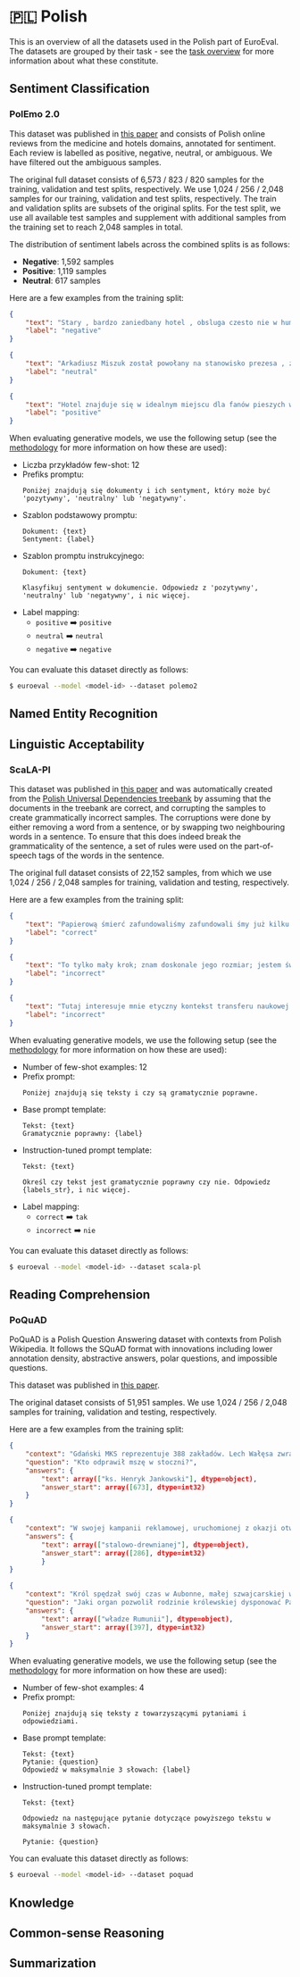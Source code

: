 # 🇵🇱 Polish

This is an overview of all the datasets used in the Polish part of EuroEval. The
datasets are grouped by their task - see the [task overview](/tasks) for more
information about what these constitute.

## Sentiment Classification

### PolEmo 2.0
This dataset was published in [this paper](https://aclanthology.org/K19-1092/) and consists of Polish online reviews from the medicine and hotels domains, annotated for sentiment. Each review is labelled as positive, negative, neutral, or ambiguous. We have filtered out the ambiguous samples.

The original full dataset consists of 6,573 / 823 / 820 samples for the training, validation and test splits, respectively. We use 1,024 / 256 / 2,048 samples for our training, validation and test splits, respectively. The train and validation splits are subsets of the original splits. For the test split, we use all available test samples and supplement with additional samples from the training set to reach 2,048 samples in total.

The distribution of sentiment labels across the combined splits is as follows:
- **Negative**: 1,592 samples
- **Positive**: 1,119 samples
- **Neutral**: 617 samples

Here are a few examples from the training split:

```json
{
    "text": "Stary , bardzo zaniedbany hotel , obsluga czesto nie w humorze nie wykluczajac wlasciciela hotelu . Sniadania malo urozmaicone , powtarzajace sie przez caly tydzien dwa rodzaje byle jakiej wedliny , jednego rodzaju zoltego sera i jajecznicy ze sproszkowanych jajek . Obiadokolacja bardzo pozno 19 . 30 . Dla malych dzieci i zmeczonych narciarzy stanowczo za pozno . Napewno odwiedze Livignio , ale nigdy wiecej hotel Europa .",
    "label": "negative"
}
```
```json
{
    "text": "Arkadiusz Miszuk został powołany na stanowisko prezesa , zaś Dariusz Rutowicz na stanowisko wiceprezesa , giełdowej spółki hotelowej Interferie SA , poinformowała spółka w komunikacie z 16 marca : „ Zarząd spółki Interferie INTERFERIE S . A . w Lubinie , informuje iż Rada Nadzorcza Spółki na posiedzeniu w dniu 16 . 03 . 2012 roku odwołała ze składu Zarządu : 1 ) Pana Adama Milanowskiego , 2 ) Pana Radosława Besztygę . Jednocześnie Zarząd INTERFERIE S . A . w Lubinie , informuje iż w dniu 16 . 03 . 2012 roku Rada Nadzorcza Spółki powołała w skład Zarządu : 1 ) Pana Arkadiusza Miszuka - na stanowisko Prezesa Zarządu , 2 ) Pana Dariusza Rutowicza - na stanowisko Wiceprezesa Zarządu .",
    "label": "neutral"
}
```
```json
{
    "text": "Hotel znajduje się w idealnym miejscu dla fanów pieszych wycieczek . Z dala od zgiełku Krupówek - blisko szlaków wychodzących w góry . Pokoje przestronne i czyste . Obsługa bardzo miła . Basen jest aczkolwiek swoim urokiem nie zachwyca . Bardzo bogate i smaczne śniadania . Również jedzenie w restauracji jest naprawdę godne polecenia . Byli śmy gośćmi hotelu już dwa razy za równo jako para jaki i rodzina z dziećmi i za każdym razem byli śmy zadowoleni .",
    "label": "positive"
}
```

When evaluating generative models, we use the following setup (see the
[methodology](/methodology) for more information on how these are used):

- Liczba przykładów few-shot: 12
- Prefiks promptu:
  ```
  Poniżej znajdują się dokumenty i ich sentyment, który może być 'pozytywny', 'neutralny' lub 'negatywny'.
  ```
- Szablon podstawowy promptu:
  ```
  Dokument: {text}
  Sentyment: {label}
  ```
- Szablon promptu instrukcyjnego:
  ```
  Dokument: {text}

  Klasyfikuj sentyment w dokumencie. Odpowiedz z 'pozytywny', 'neutralny' lub 'negatywny', i nic więcej.
  ```
- Label mapping:
    - `positive` ➡️ `positive`
    - `neutral` ➡️ `neutral`
    - `negative` ➡️ `negative`

You can evaluate this dataset directly as follows:

```bash
$ euroeval --model <model-id> --dataset polemo2
```


## Named Entity Recognition

## Linguistic Acceptability

### ScaLA-Pl

This dataset was published in [this paper](https://aclanthology.org/2023.nodalida-1.20/)
and was automatically created from the [Polish Universal Dependencies
treebank](https://github.com/UniversalDependencies/UD_Polish-PDB) by assuming that the
documents in the treebank are correct, and corrupting the samples to create
grammatically incorrect samples. The corruptions were done by either removing a word
from a sentence, or by swapping two neighbouring words in a sentence. To ensure that
this does indeed break the grammaticality of the sentence, a set of rules were used on
the part-of-speech tags of the words in the sentence.

The original full dataset consists of 22,152 samples, from which we use 1,024 / 256 / 2,048 samples for training,
validation and testing, respectively.

Here are a few examples from the training split:

```json
{
    "text": "Papierową śmierć zafundowaliśmy zafundowali śmy już kilku osobom.",
    "label": "correct"
}
```
```json
{
    "text": "To tylko mały krok; znam doskonale jego rozmiar; jestem świadomy, że polityka nieustanny wysiłek, a kiedy jedno zadanie się kończy, zaraz znajdzie się następne.",
    "label": "incorrect"
}
```
```json
{
    "text": "Tutaj interesuje mnie etyczny kontekst transferu naukowej wiedzy psychologicznej z laboratorium badacza do sali wykładowej i laboratorium studenckiego - czynniki ułatwiające i utrudniające, ale lokowane na stosunkowo wysokim poziomie ogólności.",
    "label": "incorrect"
}
```

When evaluating generative models, we use the following setup (see the
[methodology](/methodology) for more information on how these are used):

- Number of few-shot examples: 12
- Prefix prompt:
  ```
  Poniżej znajdują się teksty i czy są gramatycznie poprawne.
  ```
- Base prompt template:
  ```
  Tekst: {text}
  Gramatycznie poprawny: {label}
  ```
- Instruction-tuned prompt template:
  ```
  Tekst: {text}

  Określ czy tekst jest gramatycznie poprawny czy nie. Odpowiedz {labels_str}, i nic więcej.
  ```
- Label mapping:
    - `correct` ➡️ `tak`
    - `incorrect` ➡️ `nie`

You can evaluate this dataset directly as follows:

```bash
$ euroeval --model <model-id> --dataset scala-pl
```

## Reading Comprehension

### PoQuAD

PoQuAD is a Polish Question Answering dataset with contexts from Polish Wikipedia. It follows the SQuAD format with innovations including lower annotation density, abstractive answers, polar questions, and impossible questions.

This dataset was published in [this paper](https://dl.acm.org/doi/10.1145/3587259.3627548).

The original dataset consists of 51,951 samples. We use 1,024 / 256 / 2,048 samples for training, validation and testing, respectively.

Here are a few examples from the training split:

```json
{
    "context": "Gdański MKS reprezentuje 388 zakładów. Lech Wałęsa zwraca się do SB, by zaprzestały szykan wobec strajkujących i opozycyjnych działaczy. O godzinie 14 do stoczni przybywa wojewoda gdański w celu ustalenia szczegółów rozmów z delegacją rządową. 6 godzin później przybywa ona z wicepremierem Jagielskim na czele do Gdańska i rozpoczyna rozmowy z MKS-em. Transmituje się je na cały zakład. Nieco później do rozmów dołącza delegacja szczecińskiego MKS-u (skupiał on wtedy 134 zakłady). Ukazuje się pierwszy numer Strajkowego Biuletynu Informacyjnego „Solidarność”.\nW Gdańskiej Stoczni Remontowej na placu przed budynkiem Dyrekcji GSR odbywa się Msza Święta, którą koncelebruje ks. Henryk Jankowski.",
    "question": "Kto odprawił mszę w stoczni?",
    "answers": {
        "text": array(["ks. Henryk Jankowski"], dtype=object),
        "answer_start": array([673], dtype=int32)
    }
}
```
```json
{
    "context": "W swojej kampanii reklamowej, uruchomionej z okazji otwarcia roller coastera, park błędnie określił Zadrę jako kolejkę górską drewnianą (ang. wooden coaster), podczas gdy według standardów branży model I-Box stanowi kolejkę górską stalową (stalowy tor) o hybrydowej konstrukcji podpór (stalowo-drewnianej). Niejasna była również sytuacja dotycząca ostatecznej wysokości konstrukcji, którą park określał w swoich materiałach jako 61, 63, a nawet 63,8 m. Podana wysokość 62,8 m pochodzi z wywiadu udzielonego w 2018 roku magazynowi branżowemu First Drop przez projektanta kolejki, Alana Schilke. W 2021 roku producent atrakcji potwierdził wymienione w wywiadzie parametry techniczne.", "question": "Z jakich materiałów zostały wykonane filary hybrydowej kolejki?",
    "answers": {
        "text": array(["stalowo-drewnianej"], dtype=object),
        "answer_start": array([286], dtype=int32)
        }
}
```
```json
{
    "context": "Król spędzał swój czas w Aubonne, małej szwajcarskiej wiosce nad jeziorem Leman, ale od kilku lat mieszkał też w swojej rezydencji w zachodniej Rumunii (w Săvârşin, zamku kupionym przez rodzinę królewską w 1943 roku). Rodzina królewska korzysta także z prywatności zapewnionej przez Pałac Elżbiety, posiadłości w zielonym obszarze na północ od Bukaresztu, udostępnionym rodzinie królewskiej przez władze Rumunii. Tutaj właśnie, na pierwszym piętrze pałacu, król Michał zmuszony został do abdykacji 30 grudnia 1947 roku.",
    "question": "Jaki organ pozwolił rodzinie królewskiej dysponować Pałacem Elżbiety?",
    "answers": {
        "text": array(["władze Rumunii"], dtype=object),
        "answer_start": array([397], dtype=int32)
    }
}
```

When evaluating generative models, we use the following setup (see the
[methodology](/methodology) for more information on how these are used):

- Number of few-shot examples: 4
- Prefix prompt:
  ```
  Poniżej znajdują się teksty z towarzyszącymi pytaniami i
  odpowiedziami.
  ```
- Base prompt template:
  ```
  Tekst: {text}
  Pytanie: {question}
  Odpowiedź w maksymalnie 3 słowach: {label}
  ```
- Instruction-tuned prompt template:
  ```
  Tekst: {text}

  Odpowiedz na następujące pytanie dotyczące powyższego tekstu w maksymalnie 3 słowach.

  Pytanie: {question}
  ```

You can evaluate this dataset directly as follows:

```bash
$ euroeval --model <model-id> --dataset poquad
```


## Knowledge

## Common-sense Reasoning

## Summarization
